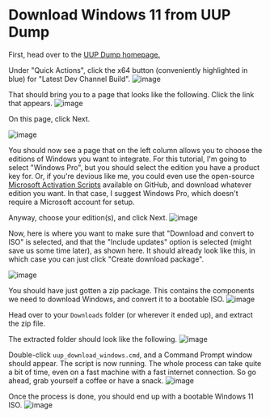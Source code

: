 # Download Windows 11 from UUP Dump

First, head over to the [UUP Dump homepage.](uupdump.net)

Under "Quick Actions", click the x64 button (conveniently highlighted in blue) for "Latest Dev Channel Build".
![image](https://user-images.githubusercontent.com/28277730/127246119-23fc46df-79da-4dfb-960e-48c4dd841232.png)

That should bring you to a page that looks like the following. Click the link that appears.
![image](https://user-images.githubusercontent.com/28277730/127246192-3a3349ef-b797-41d6-8f5d-0b69b2325070.png)

On this page, click Next.

![image](https://user-images.githubusercontent.com/28277730/127246309-8bbb7c20-82d3-4884-a73e-3497f194194c.png)

You should now see a page that on the left column allows you to choose the editions of Windows you want to integrate. For this tutorial, I'm going to select "Windows Pro", but you should select the edition you have a product key for. Or, if you're devious like me, you could even use the open-source [Microsoft Activation Scripts](https://github.com/massgravel/Microsoft-Activation-Scripts/releases) available on GitHub, and download whatever edition you want. In that case, I suggest Windows Pro, which doesn't require a Microsoft account for setup.

Anyway, choose your edition(s), and click Next.
![image](https://user-images.githubusercontent.com/28277730/127246519-f056a1f6-a677-492b-afd8-39074fe7762c.png)

Now, here is where you want to make sure that "Download and convert to ISO" is selected, and that the "Include updates" option is selected (might save us some time later), as shown here. It should already look like this, in which case you can just click "Create download package".

![image](https://user-images.githubusercontent.com/28277730/127247334-b3c87007-b4f3-432c-8f48-f7b4c4bf6ec7.png)

You should have just gotten a zip package. This contains the components we need to download Windows, and convert it to a bootable ISO.
![image](https://user-images.githubusercontent.com/28277730/127247933-bd28b551-d8e4-4740-8df1-51a646767109.png)

Head over to your `Downloads` folder (or wherever it ended up), and extract the zip file.

The extracted folder should look like the following.
![image](https://user-images.githubusercontent.com/28277730/127248352-e34e7d26-903f-4842-bab1-b39b664b94a5.png)

Double-click `uup_download_windows.cmd`, and a Command Prompt window should appear. The script is now running. The whole process can take quite a bit of time, even on a fast machine with a fast internet connection. So go ahead, grab yourself a coffee or have a snack.
![image](https://user-images.githubusercontent.com/28277730/127248598-48391e3e-1551-44ce-892c-2548b43d6072.png)

Once the process is done, you should end up with a bootable Windows 11 ISO.
![image](https://user-images.githubusercontent.com/28277730/127248859-fa87490d-2a71-40bf-bc64-bc006dbf7657.png)
